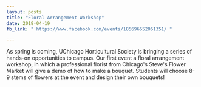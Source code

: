 ```yaml
---
layout: posts
title: "Floral Arrangement Workshop"
date: 2018-04-19
fb_link: " https://www.facebook.com/events/185696652061351/ "

---
```


As spring is coming, UChicago Horticultural Society is bringing a series of hands-on opportunities to campus. Our first event a floral arrangement workshop, in which a professional florist from Chicago's Steve's Flower Market will give a demo of how to make a bouquet. Students will choose 8-9 stems of flowers at the event and design their own bouquets!